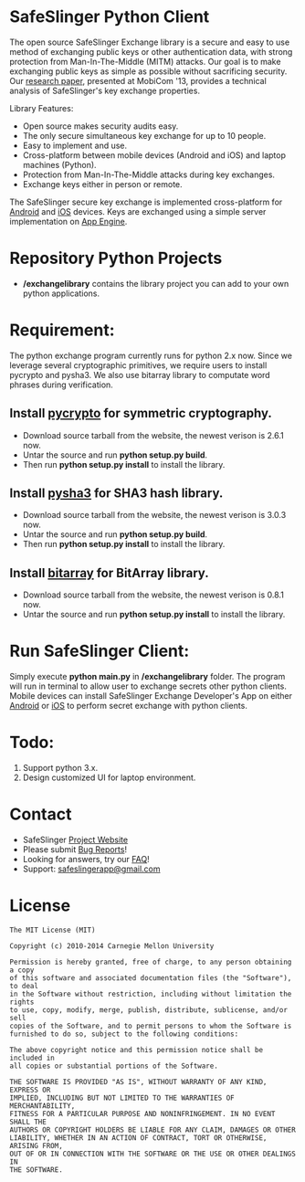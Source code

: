 SafeSlinger Python Client
===================
The open source SafeSlinger Exchange library is a secure and easy to use method of exchanging public keys or other authentication data, with strong protection from Man-In-The-Middle (MITM) attacks. Our goal is to make exchanging public keys as simple as possible without sacrificing security. Our [research paper](http://sparrow.ece.cmu.edu/group/pub/farb_safeslinger_mobicom2013.pdf), presented at MobiCom '13, provides a technical analysis of SafeSlinger's key exchange properties.

Library Features:

- Open source makes security audits easy.
- The only secure simultaneous key exchange for up to 10 people.
- Easy to implement and use.
- Cross-platform between mobile devices (Android and iOS) and laptop machines (Python).
- Protection from Man-In-The-Middle attacks during key exchanges.
- Exchange keys either in person or remote.

The SafeSlinger secure key exchange is implemented cross-platform for [Android](http://github.com/SafeSlingerProject/SafeSlinger-Android) and [iOS](http://github.com/SafeSlingerProject/SafeSlinger-iOS) devices. Keys are exchanged using a simple server implementation on [App Engine](http://github.com/SafeSlingerProject/SafeSlinger-AppEngine).

Repository Python Projects
=======

- **/exchangelibrary** contains the library project you can add to your own python applications. 


Requirement:
========

The python exchange program currently runs for python 2.x now.
Since we leverage several cryptographic primitives, we require users to install pycrypto and pysha3.
We also use bitarray library to computate word phrases during verification.

## Install [pycrypto](https://pypi.python.org/pypi/pycrypto) for symmetric cryptography.
- Download source tarball from the website, the newest verison is 2.6.1 now.
- Untar the source and run **python setup.py build**.
- Then run **python setup.py install** to install the library.

## Install [pysha3](https://pypi.python.org/pypi/pysha3/) for SHA3 hash library.
- Download source tarball from the website, the newest verison is 3.0.3 now.
- Untar the source and run **python setup.py build**.
- Then run **python setup.py install** to install the library.

## Install [bitarray](https://pypi.python.org/pypi/bitarray/0.8.1) for BitArray library.
- Download source tarball from the website, the newest verison is 0.8.1 now.
- Untar the source and run **python setup.py install** to install the library.

Run SafeSlinger Client:
========

Simply execute **python main.py** in **/exchangelibrary** folder. The program will run in terminal to allow user to exchange secrets other python clients.
Mobile devices can install SafeSlinger Exchange Developer's App on either [Android](http://play.google.com/store/apps/details?id=edu.cmu.cylab.starslinger.demo) or [iOS](https://itunes.apple.com/app/safeslinger-exchange-for-developers/id909442873) to perform secret exchange with python clients.


Todo:
========

1. Support python 3.x.
2. Design customized UI for laptop environment.

Contact
=======

* SafeSlinger [Project Website](http://www.cylab.cmu.edu/safeslinger)
* Please submit [Bug Reports](http://github.com/SafeSlingerProject/exchange-python-web//issues)!
* Looking for answers, try our [FAQ](http://www.cylab.cmu.edu/safeslinger/faq.html)!
* Support: <safeslingerapp@gmail.com>

License
=======
	The MIT License (MIT)

	Copyright (c) 2010-2014 Carnegie Mellon University

	Permission is hereby granted, free of charge, to any person obtaining a copy
	of this software and associated documentation files (the "Software"), to deal
	in the Software without restriction, including without limitation the rights
	to use, copy, modify, merge, publish, distribute, sublicense, and/or sell
	copies of the Software, and to permit persons to whom the Software is
	furnished to do so, subject to the following conditions:

	The above copyright notice and this permission notice shall be included in
	all copies or substantial portions of the Software.

	THE SOFTWARE IS PROVIDED "AS IS", WITHOUT WARRANTY OF ANY KIND, EXPRESS OR
	IMPLIED, INCLUDING BUT NOT LIMITED TO THE WARRANTIES OF MERCHANTABILITY,
	FITNESS FOR A PARTICULAR PURPOSE AND NONINFRINGEMENT. IN NO EVENT SHALL THE
	AUTHORS OR COPYRIGHT HOLDERS BE LIABLE FOR ANY CLAIM, DAMAGES OR OTHER
	LIABILITY, WHETHER IN AN ACTION OF CONTRACT, TORT OR OTHERWISE, ARISING FROM,
	OUT OF OR IN CONNECTION WITH THE SOFTWARE OR THE USE OR OTHER DEALINGS IN
	THE SOFTWARE.
